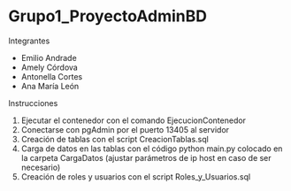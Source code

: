 # Grupo1_ProyectoAdminBD

Integrantes
- Emilio Andrade
- Amely Córdova
- Antonella Cortes
- Ana María León

Instrucciones
1. Ejecutar el contenedor con el comando EjecucionContenedor
2. Conectarse con pgAdmin por el puerto 13405 al servidor
3. Creación de tablas con el script CreacionTablas.sql
4. Carga de datos en las tablas con el código python main.py colocado en la carpeta CargaDatos (ajustar parámetros de ip host en caso de ser necesario)
5. Creación de roles y usuarios con el script Roles_y_Usuarios.sql
